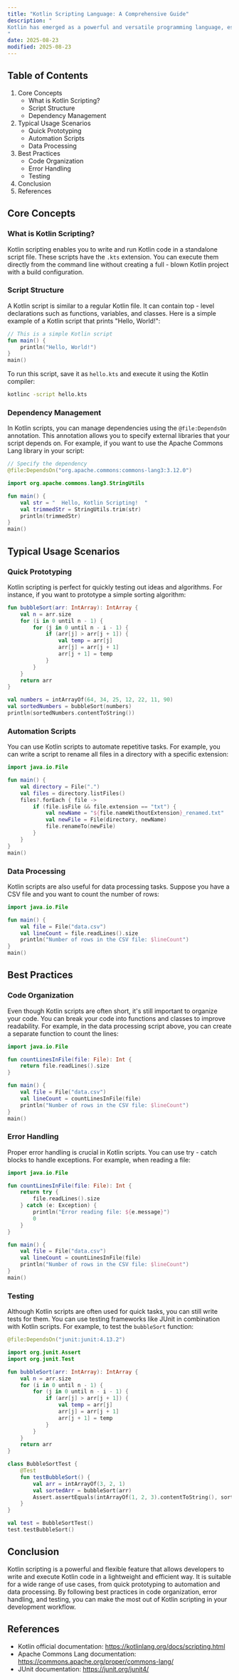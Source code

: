 ```yaml
---
title: "Kotlin Scripting Language: A Comprehensive Guide"
description: "
Kotlin has emerged as a powerful and versatile programming language, especially in the Android development ecosystem. Beyond its use in traditional Android apps and server - side development, Kotlin also offers a scripting language feature. Kotlin scripting allows developers to write and execute Kotlin code without the need for a full - fledged project setup. This is incredibly useful for quick prototyping, automation tasks, and data processing. In this blog post, we'll explore the core concepts, typical usage scenarios, and best practices of the Kotlin scripting language.
"
date: 2025-08-23
modified: 2025-08-23
---
```


## Table of Contents
1. Core Concepts
    - What is Kotlin Scripting?
    - Script Structure
    - Dependency Management
2. Typical Usage Scenarios
    - Quick Prototyping
    - Automation Scripts
    - Data Processing
3. Best Practices
    - Code Organization
    - Error Handling
    - Testing
4. Conclusion
5. References

## Core Concepts

### What is Kotlin Scripting?
Kotlin scripting enables you to write and run Kotlin code in a standalone script file. These scripts have the `.kts` extension. You can execute them directly from the command line without creating a full - blown Kotlin project with a build configuration.

### Script Structure
A Kotlin script is similar to a regular Kotlin file. It can contain top - level declarations such as functions, variables, and classes. Here is a simple example of a Kotlin script that prints "Hello, World!":

```kotlin
// This is a simple Kotlin script
fun main() {
    println("Hello, World!")
}
main()
```

To run this script, save it as `hello.kts` and execute it using the Kotlin compiler:
```bash
kotlinc -script hello.kts
```

### Dependency Management
In Kotlin scripts, you can manage dependencies using the `@file:DependsOn` annotation. This annotation allows you to specify external libraries that your script depends on. For example, if you want to use the Apache Commons Lang library in your script:

```kotlin
// Specify the dependency
@file:DependsOn("org.apache.commons:commons-lang3:3.12.0")

import org.apache.commons.lang3.StringUtils

fun main() {
    val str = "  Hello, Kotlin Scripting!  "
    val trimmedStr = StringUtils.trim(str)
    println(trimmedStr)
}
main()
```

## Typical Usage Scenarios

### Quick Prototyping
Kotlin scripting is perfect for quickly testing out ideas and algorithms. For instance, if you want to prototype a simple sorting algorithm:

```kotlin
fun bubbleSort(arr: IntArray): IntArray {
    val n = arr.size
    for (i in 0 until n - 1) {
        for (j in 0 until n - i - 1) {
            if (arr[j] > arr[j + 1]) {
                val temp = arr[j]
                arr[j] = arr[j + 1]
                arr[j + 1] = temp
            }
        }
    }
    return arr
}

val numbers = intArrayOf(64, 34, 25, 12, 22, 11, 90)
val sortedNumbers = bubbleSort(numbers)
println(sortedNumbers.contentToString())
```

### Automation Scripts
You can use Kotlin scripts to automate repetitive tasks. For example, you can write a script to rename all files in a directory with a specific extension:

```kotlin
import java.io.File

fun main() {
    val directory = File(".")
    val files = directory.listFiles()
    files?.forEach { file ->
        if (file.isFile && file.extension == "txt") {
            val newName = "${file.nameWithoutExtension}_renamed.txt"
            val newFile = File(directory, newName)
            file.renameTo(newFile)
        }
    }
}
main()
```

### Data Processing
Kotlin scripts are also useful for data processing tasks. Suppose you have a CSV file and you want to count the number of rows:

```kotlin
import java.io.File

fun main() {
    val file = File("data.csv")
    val lineCount = file.readLines().size
    println("Number of rows in the CSV file: $lineCount")
}
main()
```

## Best Practices

### Code Organization
Even though Kotlin scripts are often short, it's still important to organize your code. You can break your code into functions and classes to improve readability. For example, in the data processing script above, you can create a separate function to count the lines:

```kotlin
import java.io.File

fun countLinesInFile(file: File): Int {
    return file.readLines().size
}

fun main() {
    val file = File("data.csv")
    val lineCount = countLinesInFile(file)
    println("Number of rows in the CSV file: $lineCount")
}
main()
```

### Error Handling
Proper error handling is crucial in Kotlin scripts. You can use try - catch blocks to handle exceptions. For example, when reading a file:

```kotlin
import java.io.File

fun countLinesInFile(file: File): Int {
    return try {
        file.readLines().size
    } catch (e: Exception) {
        println("Error reading file: ${e.message}")
        0
    }
}

fun main() {
    val file = File("data.csv")
    val lineCount = countLinesInFile(file)
    println("Number of rows in the CSV file: $lineCount")
}
main()
```

### Testing
Although Kotlin scripts are often used for quick tasks, you can still write tests for them. You can use testing frameworks like JUnit in combination with Kotlin scripts. For example, to test the `bubbleSort` function:

```kotlin
@file:DependsOn("junit:junit:4.13.2")

import org.junit.Assert
import org.junit.Test

fun bubbleSort(arr: IntArray): IntArray {
    val n = arr.size
    for (i in 0 until n - 1) {
        for (j in 0 until n - i - 1) {
            if (arr[j] > arr[j + 1]) {
                val temp = arr[j]
                arr[j] = arr[j + 1]
                arr[j + 1] = temp
            }
        }
    }
    return arr
}

class BubbleSortTest {
    @Test
    fun testBubbleSort() {
        val arr = intArrayOf(3, 2, 1)
        val sortedArr = bubbleSort(arr)
        Assert.assertEquals(intArrayOf(1, 2, 3).contentToString(), sortedArr.contentToString())
    }
}

val test = BubbleSortTest()
test.testBubbleSort()
```

## Conclusion
Kotlin scripting is a powerful and flexible feature that allows developers to write and execute Kotlin code in a lightweight and efficient way. It is suitable for a wide range of use cases, from quick prototyping to automation and data processing. By following best practices in code organization, error handling, and testing, you can make the most out of Kotlin scripting in your development workflow.

## References
- Kotlin official documentation: https://kotlinlang.org/docs/scripting.html
- Apache Commons Lang documentation: https://commons.apache.org/proper/commons-lang/
- JUnit documentation: https://junit.org/junit4/